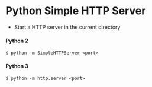 Python Simple HTTP Server
=========================

- Start a HTTP server in the current directory

#### Python 2
`$ python -m SimpleHTTPServer <port>`
  
#### Python 3
`$ python -m http.server <port>`
